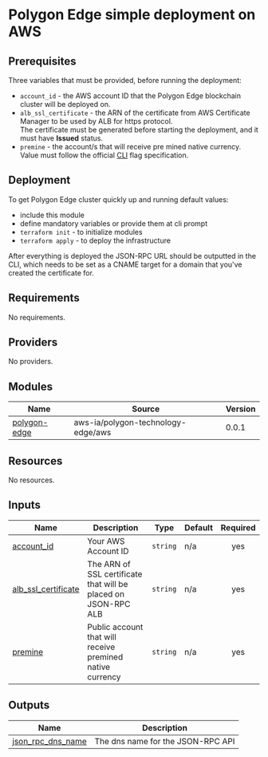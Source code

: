 <!-- BEGIN_TF_DOCS -->
# Polygon Edge simple deployment on AWS

## Prerequisites

Three variables that must be provided, before running the deployment:

* `account_id` - the AWS account ID that the Polygon Edge blockchain cluster will be deployed on.
* `alb_ssl_certificate` - the ARN of the certificate from AWS Certificate Manager to be used by ALB for https protocol.   
  The certificate must be generated before starting the deployment, and it must have **Issued** status.
* `premine` - the account/s that will receive pre mined native currency.
  Value must follow the official [CLI](https://docs.polygon.technology/docs/edge/get-started/cli-commands#genesis-flags) flag specification.

## Deployment
To get Polygon Edge cluster quickly up and running default values:
* include this module
* define mandatory variables or provide them at cli prompt    
* `terraform init` - to initialize modules   
* `terraform apply` - to deploy the infrastructure

After everything is deployed the JSON-RPC URL should be outputted in the CLI, which needs to be set as a CNAME target
for a domain that you've created the certificate for.

## Requirements

No requirements.

## Providers

No providers.

## Modules

| Name | Source | Version |
|------|--------|---------|
| <a name="module_polygon-edge"></a> [polygon-edge](#module\_polygon-edge) | aws-ia/polygon-technology-edge/aws | 0.0.1 |

## Resources

No resources.

## Inputs

| Name | Description | Type | Default | Required |
|------|-------------|------|---------|:--------:|
| <a name="input_account_id"></a> [account\_id](#input\_account\_id) | Your AWS Account ID | `string` | n/a | yes |
| <a name="input_alb_ssl_certificate"></a> [alb\_ssl\_certificate](#input\_alb\_ssl\_certificate) | The ARN of SSL certificate that will be placed on JSON-RPC ALB | `string` | n/a | yes |
| <a name="input_premine"></a> [premine](#input\_premine) | Public account that will receive premined native currency | `string` | n/a | yes |

## Outputs

| Name | Description |
|------|-------------|
| <a name="output_json_rpc_dns_name"></a> [json\_rpc\_dns\_name](#output\_json\_rpc\_dns\_name) | The dns name for the JSON-RPC API |
<!-- END_TF_DOCS -->